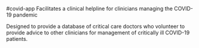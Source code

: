 #covid-app
Facilitates a clinical helpline for clinicians managing the COVID-19 pandemic

Designed to provide a database of critical care doctors who volunteer to provide advice to other clinicians for management of critically ill COVID-19 patients.